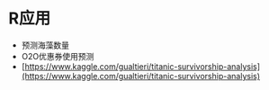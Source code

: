 # R应用

* 预测海藻数量
* O2O优惠券使用预测
* [https://www.kaggle.com/gualtieri/titanic-survivorship-analysis](https://www.kaggle.com/gualtieri/titanic-survivorship-analysis)

